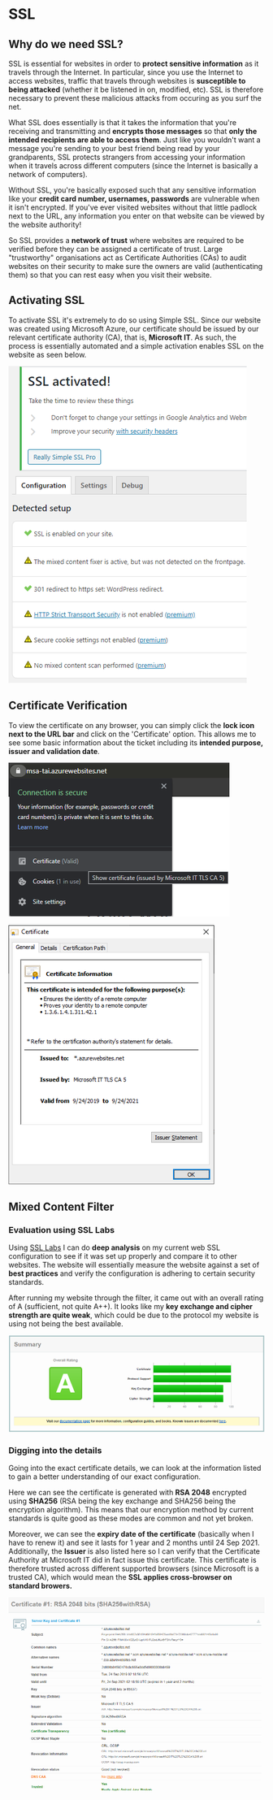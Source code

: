 # SSL

## Why do we need SSL?

SSL is essential for websites in order to **protect sensitive information** as it travels through the Internet. In particular, since you use the Internet to access websites, traffic that travels through websites is **susceptible to being attacked** \(whether it be listened in on, modified, etc\). SSL is therefore necessary to prevent these malicious attacks from occuring as you surf the net.

What SSL does essentially is that it takes the information that you're receiving and transmitting and **encrypts those messages** so that **only the intended recipients are able to access them**. Just like you wouldn't want a message you're sending to your best friend being read by your grandparents, SSL protects strangers from accessing your information when it travels across different computers \(since the Internet is basically a network of computers\).

Without SSL, you're basically exposed such that any sensitive information like your **credit card number, usernames, passwords** are vulnerable when it isn't encrypted. If you've ever visited websites without that little padlock next to the URL, any information you enter on that website can be viewed by the website authority!

So SSL provides a **network of trust** where websites are required to be verified before they can be assigned a certificate of trust. Large "trustworthy" organisations act as Certificate Authorities \(CAs\) to audit websites on their security to make sure the owners are valid \(authenticating them\) so that you can rest easy when you visit their website.

## Activating SSL

To activate SSL it's extremely to do so using Simple SSL. Since our website was created using Microsoft Azure, our certificate should be issued by our relevant certificate authority \(CA\), that is, **Microsoft IT**. As such, the process is essentially automated and a simple activation enables SSL on the website as seen below.

![Enabling SSL using Simple SSL](../../../.gitbook/assets/image%20%2895%29.png)

## Certificate Verification

To view the certificate on any browser, you can simply click the **lock icon next to the URL bar** and click on the 'Certificate' option. This allows me to see some basic information about the ticket including its **intended purpose, issuer and validation date**.

![Accessing the certificate through a browser](../../../.gitbook/assets/image%20%2896%29.png)

![Certificate shown through browser \(Chrome\)](../../../.gitbook/assets/image%20%2899%29.png)

## Mixed Content Filter

### Evaluation using SSL Labs

Using [SSL Labs](https://www.ssllabs.com/ssltest/index.html) I can do **deep analysis** on my current web SSL configuration to see if it was set up properly and compare it to other websites. The website will essentially measure the website against a set of **best practices** and verify the configuration is adhering to certain security standards.

After running my website through the filter, it came out with an overall rating of A \(sufficient, not quite A++\). It looks like my **key exchange and cipher strength are quite weak**, which could be due to the protocol my website is using not being the best available.

![Website received an A Star security rating](../../../.gitbook/assets/image%20%2898%29.png)

### Digging into the details

Going into the exact certificate details, we can look at the information listed to gain a better understanding of our exact configuration.

Here we can see the certificate is generated with **RSA 2048** encrypted using **SHA256** \(RSA being the key exchange and SHA256 being the encryption algorithm\). This means that our encryption method by current standards is quite good as these modes are common and not yet broken.

Moreover, we can see the **expiry date of the certificate** \(basically when I have to renew it\) and see it lasts for 1 year and 2 months until 24 Sep 2021. Additionally, the **Issuer** is also listed here so I can verify that the Certificate Authority at Microsoft IT did in fact issue this certificate. This certificate is therefore trusted across different supported browsers \(since Microsoft is a trusted CA\), which would mean the **SSL applies cross-browser on standard browers.**

![Certificate \#1 Analysis](../../../.gitbook/assets/image%20%28101%29.png)



